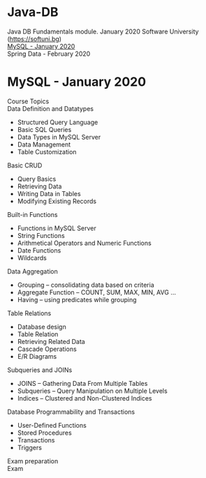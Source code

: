 # Java-DB
Java DB Fundamentals module. January 2020 Software University (https://softuni.bg)<br/>
[MySQL - January 2020](https://github.com/Deianov/Java-DB/tree/master/MySQL) <br/>
Spring Data - February 2020<br/>

# MySQL - January 2020
Course Topics<br/>
Data Definition and Datatypes<br/>
* Structured Query Language<br/>
* Basic SQL Queries<br/>
* Data Types in MySQL Server<br/>
* Data Management<br/>
* Table Customization<br/>

Basic CRUD<br/>
* Query Basics<br/>
* Retrieving Data<br/>
* Writing Data in Tables<br/>
* Modifying Existing Records<br/>

Built-in Functions<br/>
* Functions in MySQL Server<br/>
* String Functions<br/>
* Arithmetical Operators and Numeric Functions<br/>
* Date Functions<br/>
* Wildcards<br/>

Data Aggregation<br/>
* Grouping – consolidating data based on criteria<br/>
* Aggregate Function – COUNT, SUM, MAX, MIN, AVG …<br/>
* Having – using predicates while grouping<br/>

Table Relations<br/>
* Database design<br/>
* Table Relation<br/>
* Retrieving Related Data<br/>
* Cascade Operations<br/>
* E/R Diagrams<br/>

Subqueries and JOINs<br/>
* JOINS – Gathering Data From Multiple Tables<br/>
* Subqueries – Query Manipulation on Multiple Levels<br/>
* Indices – Clustered and Non-Clustered Indices<br/>

Database Programmability and Transactions<br/>
* User-Defined Functions<br/>
* Stored Procedures<br/>
* Transactions<br/>
* Triggers<br/>

Exam preparation<br/>
Exam<br/>

